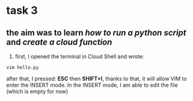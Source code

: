 # task 3
## the aim was to learn *how to run a python script* and *create a cloud function*
1.  first, I opened the terminal in Cloud Shell and wrote:
```
vim hello.py
```
after that, I pressed: **ESC** then **SHIFT+I**, thanks to that, it will allow VIM to enter the INSERT mode. In the INSERT mode, I am able to edit the file (which is empty for now)
